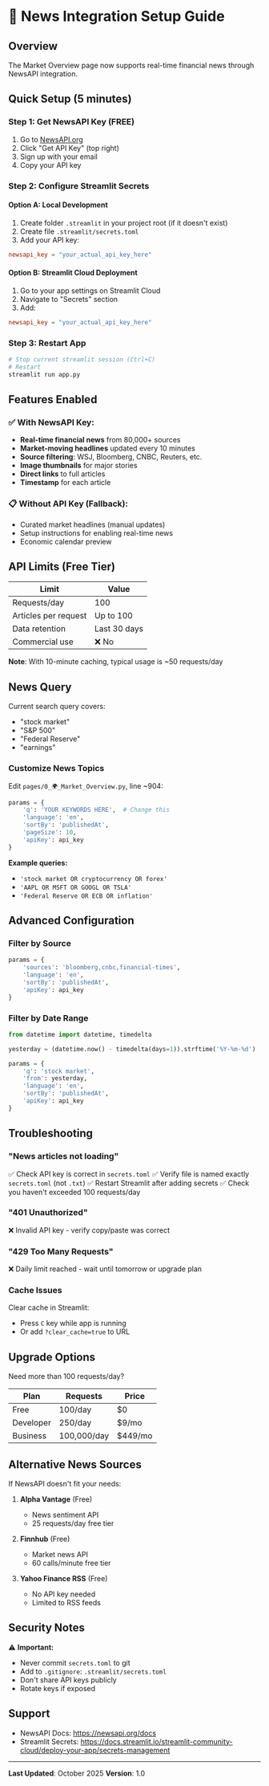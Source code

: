 # 📰 News Integration Setup Guide

## Overview
The Market Overview page now supports real-time financial news through NewsAPI integration.

## Quick Setup (5 minutes)

### Step 1: Get NewsAPI Key (FREE)
1. Go to [NewsAPI.org](https://newsapi.org/)
2. Click "Get API Key" (top right)
3. Sign up with your email
4. Copy your API key

### Step 2: Configure Streamlit Secrets

#### Option A: Local Development
1. Create folder `.streamlit` in your project root (if it doesn't exist)
2. Create file `.streamlit/secrets.toml`
3. Add your API key:
```toml
newsapi_key = "your_actual_api_key_here"
```

#### Option B: Streamlit Cloud Deployment
1. Go to your app settings on Streamlit Cloud
2. Navigate to "Secrets" section
3. Add:
```toml
newsapi_key = "your_actual_api_key_here"
```

### Step 3: Restart App
```bash
# Stop current streamlit session (Ctrl+C)
# Restart
streamlit run app.py
```

## Features Enabled

### ✅ With NewsAPI Key:
- **Real-time financial news** from 80,000+ sources
- **Market-moving headlines** updated every 10 minutes
- **Source filtering**: WSJ, Bloomberg, CNBC, Reuters, etc.
- **Image thumbnails** for major stories
- **Direct links** to full articles
- **Timestamp** for each article

### 📋 Without API Key (Fallback):
- Curated market headlines (manual updates)
- Setup instructions for enabling real-time news
- Economic calendar preview

## API Limits (Free Tier)

| Limit | Value |
|-------|-------|
| Requests/day | 100 |
| Articles per request | Up to 100 |
| Data retention | Last 30 days |
| Commercial use | ❌ No |

**Note**: With 10-minute caching, typical usage is ~50 requests/day

## News Query

Current search query covers:
- "stock market"
- "S&P 500"
- "Federal Reserve"
- "earnings"

### Customize News Topics

Edit `pages/0_🌍_Market_Overview.py`, line ~904:

```python
params = {
    'q': 'YOUR KEYWORDS HERE',  # Change this
    'language': 'en',
    'sortBy': 'publishedAt',
    'pageSize': 10,
    'apiKey': api_key
}
```

**Example queries:**
- `'stock market OR cryptocurrency OR forex'`
- `'AAPL OR MSFT OR GOOGL OR TSLA'`
- `'Federal Reserve OR ECB OR inflation'`

## Advanced Configuration

### Filter by Source
```python
params = {
    'sources': 'bloomberg,cnbc,financial-times',
    'language': 'en',
    'sortBy': 'publishedAt',
    'apiKey': api_key
}
```

### Filter by Date Range
```python
from datetime import datetime, timedelta

yesterday = (datetime.now() - timedelta(days=1)).strftime('%Y-%m-%d')

params = {
    'q': 'stock market',
    'from': yesterday,
    'language': 'en',
    'sortBy': 'publishedAt',
    'apiKey': api_key
}
```

## Troubleshooting

### "News articles not loading"
✅ Check API key is correct in `secrets.toml`
✅ Verify file is named exactly `secrets.toml` (not `.txt`)
✅ Restart Streamlit after adding secrets
✅ Check you haven't exceeded 100 requests/day

### "401 Unauthorized"
❌ Invalid API key - verify copy/paste was correct

### "429 Too Many Requests"
❌ Daily limit reached - wait until tomorrow or upgrade plan

### Cache Issues
Clear cache in Streamlit:
- Press `C` key while app is running
- Or add `?clear_cache=true` to URL

## Upgrade Options

Need more than 100 requests/day?

| Plan | Requests | Price |
|------|----------|-------|
| Free | 100/day | $0 |
| Developer | 250/day | $9/mo |
| Business | 100,000/day | $449/mo |

## Alternative News Sources

If NewsAPI doesn't fit your needs:

1. **Alpha Vantage** (Free)
   - News sentiment API
   - 25 requests/day free tier

2. **Finnhub** (Free)
   - Market news API
   - 60 calls/minute free tier

3. **Yahoo Finance RSS** (Free)
   - No API key needed
   - Limited to RSS feeds

## Security Notes

⚠️ **Important:**
- Never commit `secrets.toml` to git
- Add to `.gitignore`: `.streamlit/secrets.toml`
- Don't share API keys publicly
- Rotate keys if exposed

## Support

- NewsAPI Docs: https://newsapi.org/docs
- Streamlit Secrets: https://docs.streamlit.io/streamlit-community-cloud/deploy-your-app/secrets-management

---

**Last Updated**: October 2025
**Version**: 1.0
